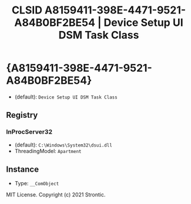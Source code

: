 ﻿---
title: "CLSID A8159411-398E-4471-9521-A84B0BF2BE54 | Device Setup UI DSM Task Class"
excerpt: What is COM-Object CLSID A8159411-398E-4471-9521-A84B0BF2BE54?
---

# {A8159411-398E-4471-9521-A84B0BF2BE54}

* (default): `Device Setup UI DSM Task Class`

## Registry


### InProcServer32

* (default): `C:\Windows\System32\dsui.dll`
* ThreadingModel: `Apartment`

## Instance

* Type: `__ComObject`

MIT License. Copyright (c) 2021 Strontic.


